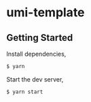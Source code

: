 # umi-template

## Getting Started

Install dependencies,

```bash
$ yarn
```

Start the dev server,

```bash
$ yarn start
```
